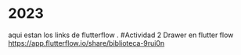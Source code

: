 # 2023
aqui estan los links de flutterflow
.
#Actividad 2 Drawer en flutter flow
https://app.flutterflow.io/share/biblioteca-9rui0n
